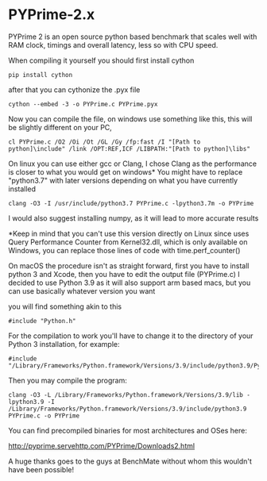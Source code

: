 # PYPrime-2.x
PYPrime 2 is an open source python based benchmark that scales well with RAM clock, timings and overall latency, less so with CPU speed.

When compiling it yourself you should first install cython

    pip install cython 
  
after that you can cythonize the .pyx file
  
    cython --embed -3 -o PYPrime.c PYPrime.pyx 
    
Now you can compile the file, on windows use something like this, this will be slightly different on your PC, 

    cl PYPrime.c /O2 /Oi /Ot /GL /Gy /fp:fast /I "[Path to python]\include" /link /OPT:REF,ICF /LIBPATH:"[Path to python]\libs"
    
On linux you can use either gcc or Clang, I chose Clang as the performance is closer to what you would get on windows*
You might have to replace "python3.7" with later versions depending on what you have currently installed
    
    clang -O3 -I /usr/include/python3.7 PYPrime.c -lpython3.7m -o PYPrime
    
I would also suggest installing numpy, as it will lead to more accurate results

*Keep in mind that you can't use this version directly on Linux since uses Query Performance Counter from Kernel32.dll, which is only available on Windows, you can replace those lines of code with time.perf_counter()



On macOS the procedure isn't as straight forward, first you have to install python 3 and Xcode, then you have to edit the output file (PYPrime.c)
I decided to use Python 3.9 as it will also support arm based macs, but you can use basically whatever version you want

you will find something akin to this

    #include "Python.h"

For the compilation to work you'll have to change it to the directory of your Python 3 installation, for example:

    #include "/Library/Frameworks/Python.framework/Versions/3.9/include/python3.9/Python.h"
    
Then you may compile the program:

    clang -O3 -L /Library/Frameworks/Python.framework/Versions/3.9/lib -lpython3.9 -I /Library/Frameworks/Python.framework/Versions/3.9/include/python3.9  PYPrime.c -o PYPrime


You can find precompiled binaries for most architectures and OSes here:

http://pyprime.servehttp.com/PYPrime/Downloads2.html
 

A huge thanks goes to the guys at BenchMate without whom this wouldn't have been possible!
